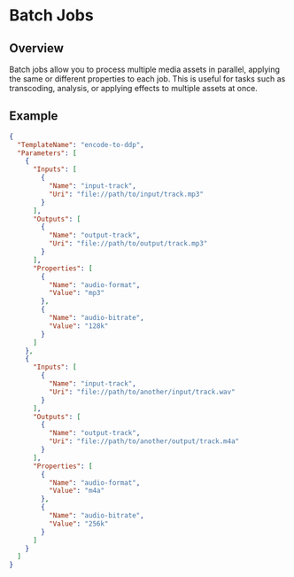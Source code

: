 # Batch Jobs

## Overview

Batch jobs allow you to process multiple media assets in parallel, applying the same or different properties to each
job. This is useful for tasks such as transcoding, analysis, or applying effects to multiple assets at once.

## Example

```json
{
  "TemplateName": "encode-to-ddp",
  "Parameters": [
    {
      "Inputs": [
        {
          "Name": "input-track",
          "Uri": "file://path/to/input/track.mp3"
        }
      ],
      "Outputs": [
        {
          "Name": "output-track",
          "Uri": "file://path/to/output/track.mp3"
        }
      ],
      "Properties": [
        {
          "Name": "audio-format",
          "Value": "mp3"
        },
        {
          "Name": "audio-bitrate",
          "Value": "128k"
        }
      ]
    },
    {
      "Inputs": [
        {
          "Name": "input-track",
          "Uri": "file://path/to/another/input/track.wav"
        }
      ],
      "Outputs": [
        {
          "Name": "output-track",
          "Uri": "file://path/to/another/output/track.m4a"
        }
      ],
      "Properties": [
        {
          "Name": "audio-format",
          "Value": "m4a"
        },
        {
          "Name": "audio-bitrate",
          "Value": "256k"
        }
      ]
    }
  ]
}
```